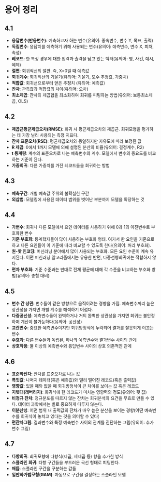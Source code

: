 # 용어 정리

## 4.1 
- **응답변수(반응변수)**: 예측하고자 하는 변수(유의어: 종속변수, 변수 Y, 목표, 출력)  
- **독립변수**: 응답치를 예측하기 위해 사용되는 변수(유의어: 예측변수, 변수 X, 피처, 속성)  
- **레코드**: 한 특정 경우에 대한 입력과 출력을 담고 있는 벡터(유의어: 행, 사건, 예시, 예제)  
- **절편**: 회귀직선의 절편. 즉, X=0일 때 예측값 
- **회귀계수**: 회귀직선의 기울기(유의어: 기울기, 모수 추정값, 가중치)  
- **적합값**: 회귀선으로부터 얻은 추정치 (유의어: 예측값)  
- **잔차**: 관측값과 적합값의 차이(유의어: 오차)  
- **최소제곱**: 잔차의 제곱합을 최소화하여 회귀를 피팅하는 방법(유의어: 보통최소제곱, OLS)  

## 4.2 
- **제곱근평균제곱오차(RMSE)**: 회귀 시 평균제곱오차의 제곱근. 회귀모형을 평가하는 데 가장 널리 사용되는 측정 지표다.  
- **잔차 표준오차(RSE)**: 평균제곱오차와 동일하지만 자유도에 따라 보정된 값  
- **R 제곱**: 0에서 1까지 모델에 의해 설명된 분산의 비율(유의어: 결정계수, R2)  
- **t 통계량**: 계수의 표준오차로 나눈 예측변수의 계수. 모델에서 변수의 중요도를 비교하는 기준이 된다.  
- **가중회귀**: 다른 가중치를 가진 레코드들을 회귀하는 방법  

## 4.3 
- **예측구간**: 개별 예측값 주위의 불확실한 구간  
- **외삽법**: 모델링에 사용된 데이터 범위를 벗어난 부분까지 모델을 확장하는 것  

## 4.4 
- **가변수**: 회귀나 다른 모델에서 요인 데이터를 사용하기 위해 0과 1의 이진변수로 부호화한 변수  
- **기준 부호화**: 통계학자들이 많이 사용하는 부호화 형태. 여기서 한 요인을 기준으로 하고 다른 요인들이 이 기준에 따라 비교할 수 있도록 한다(유의어: 처리 부호화).  
- **원-핫 인코딩**: 머신러닝 분야에서 많이 사용되는 부호화. 모든 요인 수준이 계속 유지된다. 어떤 머신러닝 알고리즘에서는 유용한 반면, 다중선형회귀에는 적합하지 않다.  
- **편차 부호화**: 기준 수준과는 반대로 전체 평균에 대해 각 수준을 비교하는 부호화 방법(유의어: 총합 대비)  

## 4.5 
- **변수 간 상관**: 변수들이 같은 방향으로 움직이려는 경향을 가짐. 예측변수끼리 높은 상관성을 가지면 개별 계수를 해석하기 어렵다.  
- **다중공선성**: 예측변수들이 완벽하거나 거의 완벽한 상관성을 가지면 회귀는 불안정하며 계산이 불가능하다(유의어: 공선성)  
- **교란변수**: 중요한 예측변수이지만 회귀방정식에 누락되어 결과를 잘못되게 이끄는 변수  
- **주효과**: 다른 변수들과 독립된, 하나의 예측변수와 결과변수 사이의 관계  
- **상호작용**: 둘 이상의 예측변수와 응답변수 사이의 상호 의존적인 관계  

## 4.6 
- **표준화잔차**: 잔차를 표준오차로 나눈 값  
- **특잇값**: 나머지 데이터(혹은 예측값)와 멀리 떨어진 레코드(혹은 출력값)  
- **영향값**: 있을 때와 없을 때 회귀방정식이 큰 차이를 보이는 값 혹은 레코드  
- **지렛대(레버리지)**: 회귀식에 한 레코드가 미치는 영향력의 정도(유의어: 햇 값)  
- **비정규 잔차**: 정규분포를 따르지 않는 잔차는 회귀분석의 요건을 무효로 만들 수 있다. 데이터 과학에서는 별로 중요하게 다루지 않는다.  
- **이분산성**: 어떤 범위 내 출력값의 잔차가 매우 높은 분산을 보이는 경향(어떤 예측변수를 회귀식이 놓치고 있다는 것을 의미할 수 있다)  
- **편잔차그림**: 결과변수와 특정 예측변수 사이의 관계를 진단하는 그림(유의어: 추가변수 그림)  

## 4.7 
- **다항회귀**: 회귀모형에 다항식(제곱, 세제곱 등) 항을 추가한 방식  
- **스플라인 회귀**: 다항 구간들을 부드러운 곡선 형태로 피팅한다.  
- **매듭**: 스플라인 구간을 구분하는 값들  
- **일반화가법모형(GAM)**: 자동으로 구간을 결정하는 스플라인 모델  
